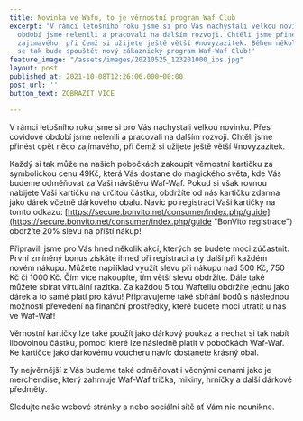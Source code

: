 ```yaml
---
title: Novinka ve Wafu, to je věrnostní program Waf Club
excerpt: 'V rámci letošního roku jsme si pro Vás nachystali velkou novinku. Přes covidové
  období jsme nelenili a pracovali na dalším rozvoji. Chtěli jsme přinést opět něco
  zajímavého, při čemž si užijete ještě větší #novyzazitek. Během několika málo týdnu
  se tak bude spouštět nový zákaznický program Waf-Waf Club!'
feature_image: "/assets/images/20210525_123201000_ios.jpg"
layout: post
published_at: 2021-10-08T12:26:06.000+00:00
post_url: ''
button_text: ZOBRAZIT VÍCE

---
```

V rámci letošního roku jsme si pro Vás nachystali velkou novinku. Přes covidové období jsme nelenili a pracovali na dalším rozvoji. Chtěli jsme přinést opět něco zajímavého, při čemž si užijete ještě větší #novyzazitek.   
  
Každý si tak může na našich pobočkách zakoupit věrnostní kartičku za symbolickou cenu 49Kč, která Vás dostane do magického světa, kde Vás budeme odměňovat za Vaši návštěvu Waf-Waf. Pokud si však rovnou nabijete Vaši kartičku na určitou částku, obdržíte od nás kartičku zdarma jako dárek včetně dárkového obalu. Navíc po registraci Vaši kartičky na tomto odkazu: [https://secure.bonvito.net/consumer/index.php/guide](https://secure.bonvito.net/consumer/index.php/guide "BonVito registrace") obdržíte 20% slevu na příští nákup!   
  
Připravili jsme pro Vás hned několik akcí, kterých se budete moci zúčastnit. První zmíněný bonus získáte ihned při registraci a ty další při každém novém nákupu. Můžete například využít slevu při nákupu nad 500 Kč, 750 Kč či 1000 Kč. Čím více nakoupíte, tím větší slevu obdržíte. Dále také můžete sbírat virtuální razítka. Za každou 5 tou Waftellu obdržíte jednu jako dárek a to samé platí pro kávu! Připravujeme také sbírání bodů s následnou možností převedení na finanční prostředky, které budete moci utratit u nás ve Waf-Waf!  
  
Věrnostní kartičky lze také použít jako dárkový poukaz a nechat si tak nabít libovolnou částku, pomocí které lze následně platit v pobočkách Waf-Waf. Ke kartičce jako dárkovému voucheru navíc dostanete krásný obal. 

Ty nejvěrnější z Vás budeme také odměňovat i věcnými cenami jako je merchendise, který zahrnuje Waf-Waf trička, mikiny, hrníčky a další dárkové předměty.

Sledujte naše webové stránky a nebo sociální sítě ať Vám nic neunikne.